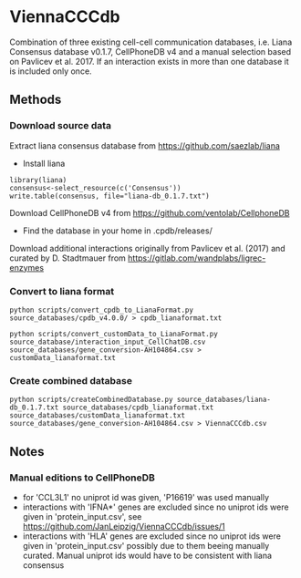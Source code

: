 # ViennaCCCdb

Combination of three existing cell-cell communication databases, i.e. Liana Consensus database v0.1.7, CellPhoneDB v4 and a manual selection based on Pavlicev et al. 2017. If an interaction exists in more than one database it is included only once.

## Methods
### Download source data
Extract liana consensus database from https://github.com/saezlab/liana
- Install liana

```
library(liana)
consensus<-select_resource(c('Consensus'))
write.table(consensus, file="liana-db_0.1.7.txt")
```

Download CellPhoneDB v4 from https://github.com/ventolab/CellphoneDB
- Find the database in your home in .cpdb/releases/

Download additional interactions originally from Pavlicev et
al. (2017) and curated by D. Stadtmauer from
https://gitlab.com/wandplabs/ligrec-enzymes

### Convert to liana format
```
python scripts/convert_cpdb_to_LianaFormat.py source_databases/cpdb_v4.0.0/ > cpdb_lianaformat.txt

python scripts/convert_customData_to_LianaFormat.py source_database/interaction_input_CellChatDB.csv source_databases/gene_conversion-AH104864.csv > customData_lianaformat.txt
```

### Create combined database
```
python scripts/createCombinedDatabase.py source_databases/liana-db_0.1.7.txt source_databases/cpdb_lianaformat.txt source_databases/customData_lianaformat.txt source_databases/gene_conversion-AH104864.csv > ViennaCCCdb.csv
```

## Notes
### Manual editions to CellPhoneDB
- for 'CCL3L1' no uniprot id was given, 'P16619' was used manually
- interactions with 'IFNA*' genes are excluded since no uniprot ids were given in 'protein_input.csv', see https://github.com/JanLeipzig/ViennaCCCdb/issues/1
- interactions with 'HLA' genes are excluded since no uniprot ids were given in 'protein_input.csv' possibly due to them beeing manually curated. Manual uniprot ids would have to be consistent with liana consensus
